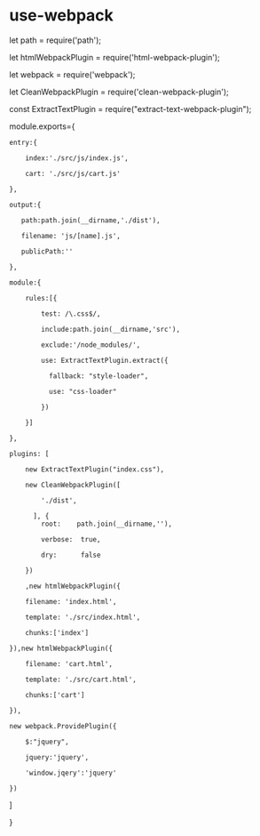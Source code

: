 # use-webpack
  let path = require('path');

  let htmlWebpackPlugin = require('html-webpack-plugin');

  let webpack = require('webpack');

  let CleanWebpackPlugin = require('clean-webpack-plugin');

  const ExtractTextPlugin = require("extract-text-webpack-plugin");

  module.exports={

    entry:{
    
        index:'./src/js/index.js',
        
        cart: './src/js/cart.js' 
        
    },
    
    output:{
    
       path:path.join(__dirname,'./dist'),
       
       filename: 'js/[name].js',
       
       publicPath:'' 
       
    },
    
    module:{
    
        rules:[{
        
            test: /\.css$/,
            
            include:path.join(__dirname,'src'),
            
            exclude:'/node_modules/',
            
            use: ExtractTextPlugin.extract({
            
              fallback: "style-loader",
              
              use: "css-loader"
              
            })
            
        }]
        
    },
    
    plugins: [
    
        new ExtractTextPlugin("index.css"),
        
        new CleanWebpackPlugin([
        
            './dist',
            
          ], {
            root:    path.join(__dirname,''),
            
            verbose:  true,
            
            dry:      false
            
        })
        
        ,new htmlWebpackPlugin({
        
        filename: 'index.html',
        
        template: './src/index.html',
        
        chunks:['index']
        
    }),new htmlWebpackPlugin({
    
        filename: 'cart.html',
        
        template: './src/cart.html',
        
        chunks:['cart']
        
    }),
    
    new webpack.ProvidePlugin({
    
        $:"jquery",
        
        jquery:'jquery',
        
        'window.jqery':'jquery'
        
    })
    
   ]
   
}
